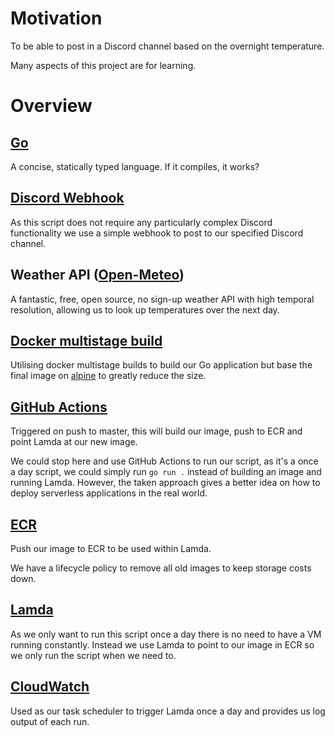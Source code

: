 # Motivation

To be able to post in a Discord channel based on the overnight temperature.

Many aspects of this project are for learning.

# Overview

## [Go](https://go.dev/)
A concise, statically typed language. If it compiles, it works?

## [Discord Webhook](https://support.discord.com/hc/en-us/articles/228383668-Intro-to-Webhooks)
As this script does not require any particularly complex Discord functionality we use a simple webhook to post to our specified Discord channel.

## Weather API ([Open-Meteo](https://open-meteo.com/en))
A fantastic, free, open source, no sign-up weather API with high temporal resolution, allowing us to look up temperatures over the next day.

## [Docker multistage build](https://docs.docker.com/develop/develop-images/multistage-build/)
Utilising docker multistage builds to build our Go application but base the final image on [alpine](https://hub.docker.com/_/alpine/) to greatly reduce the size.

## [GitHub Actions](https://github.com/features/actions)
Triggered on push to master, this will build our image, push to ECR and point Lamda at our new image.

We could stop here and use GitHub Actions to run our script, as it's a once a day script, we could simply run `go run .` instead of building an image and running Lamda. However, the taken approach gives a better idea on how to deploy serverless applications in the real world.

## [ECR](https://aws.amazon.com/ecr/)
Push our image to ECR to be used within Lamda.

We have a lifecycle policy to remove all old images to keep storage costs down.

## [Lamda](https://aws.amazon.com/lambda/)
As we only want to run this script once a day there is no need to have a VM running constantly. Instead we use Lamda to point to our image in ECR so we only run the script when we need to.

## [CloudWatch](https://aws.amazon.com/cloudwatch/)
Used as our task scheduler to trigger Lamda once a day and provides us log output of each run.